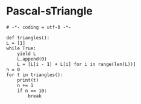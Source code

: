 # Pascal-sTriangle
    # -*- coding = utf-8 -*-
 
    def triangles():
    L = [1]
    while True:
        yield L
        L.append(0)
        L = [L[i - 1] + L[i] for i in range(len(L))]
    n = 0
    for t in triangles():
        print(t)
        n += 1
        if n == 10:
            break
